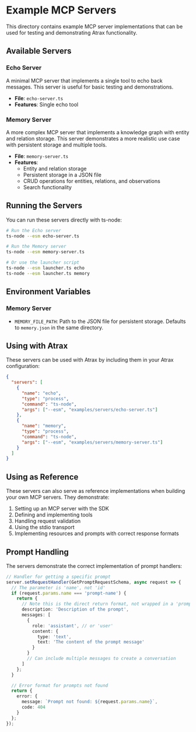 # Example MCP Servers

This directory contains example MCP server implementations that can be used for testing and demonstrating Atrax functionality.

## Available Servers

### Echo Server

A minimal MCP server that implements a single tool to echo back messages. This server is useful for basic testing and demonstrations.

- **File**: `echo-server.ts`
- **Features**: Single echo tool

### Memory Server

A more complex MCP server that implements a knowledge graph with entity and relation storage. This server demonstrates a more realistic use case with persistent storage and multiple tools.

- **File**: `memory-server.ts`
- **Features**:
  - Entity and relation storage
  - Persistent storage in a JSON file
  - CRUD operations for entities, relations, and observations
  - Search functionality

## Running the Servers

You can run these servers directly with ts-node:

```bash
# Run the Echo server
ts-node --esm echo-server.ts

# Run the Memory server
ts-node --esm memory-server.ts

# Or use the launcher script
ts-node --esm launcher.ts echo
ts-node --esm launcher.ts memory
```

## Environment Variables

### Memory Server

- `MEMORY_FILE_PATH`: Path to the JSON file for persistent storage. Defaults to `memory.json` in the same directory.

## Using with Atrax

These servers can be used with Atrax by including them in your Atrax configuration:

```json
{
  "servers": [
    {
      "name": "echo",
      "type": "process",
      "command": "ts-node",
      "args": ["--esm", "examples/servers/echo-server.ts"]
    },
    {
      "name": "memory",
      "type": "process",
      "command": "ts-node",
      "args": ["--esm", "examples/servers/memory-server.ts"]
    }
  ]
}
```

## Using as Reference

These servers can also serve as reference implementations when building your own MCP servers. They demonstrate:

1. Setting up an MCP server with the SDK
2. Defining and implementing tools
3. Handling request validation
4. Using the stdio transport
5. Implementing resources and prompts with correct response formats

## Prompt Handling

The servers demonstrate the correct implementation of prompt handlers:

```typescript
// Handler for getting a specific prompt
server.setRequestHandler(GetPromptRequestSchema, async request => {
  // The parameter is 'name', not 'id'
  if (request.params.name === 'prompt-name') {
    return {
      // Note this is the direct return format, not wrapped in a 'prompt' object
      description: 'Description of the prompt',
      messages: [
        {
          role: 'assistant', // or 'user'
          content: {
            type: 'text',
            text: 'The content of the prompt message'
          }
        }
        // Can include multiple messages to create a conversation
      ]
    };
  }

  // Error format for prompts not found
  return {
    error: {
      message: `Prompt not found: ${request.params.name}`,
      code: 404
    }
  };
});
